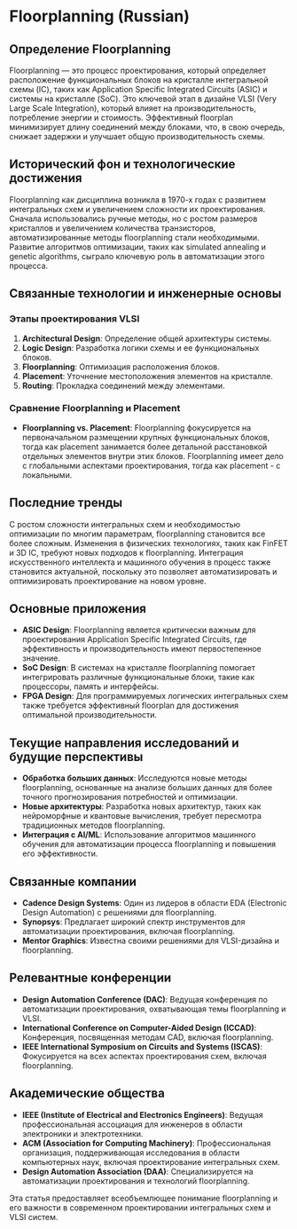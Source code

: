 # Floorplanning (Russian)

## Определение Floorplanning

Floorplanning — это процесс проектирования, который определяет расположение функциональных блоков на кристалле интегральной схемы (IC), таких как Application Specific Integrated Circuits (ASIC) и системы на кристалле (SoC). Это ключевой этап в дизайне VLSI (Very Large Scale Integration), который влияет на производительность, потребление энергии и стоимость. Эффективный floorplan минимизирует длину соединений между блоками, что, в свою очередь, снижает задержки и улучшает общую производительность схемы.

## Исторический фон и технологические достижения

Floorplanning как дисциплина возникла в 1970-х годах с развитием интегральных схем и увеличением сложности их проектирования. Сначала использовались ручные методы, но с ростом размеров кристаллов и увеличением количества транзисторов, автоматизированные методы floorplanning стали необходимыми. Развитие алгоритмов оптимизации, таких как simulated annealing и genetic algorithms, сыграло ключевую роль в автоматизации этого процесса.

## Связанные технологии и инженерные основы

### Этапы проектирования VLSI

1. **Architectural Design**: Определение общей архитектуры системы.
2. **Logic Design**: Разработка логики схемы и ее функциональных блоков.
3. **Floorplanning**: Оптимизация расположения блоков.
4. **Placement**: Уточнение местоположения элементов на кристалле.
5. **Routing**: Прокладка соединений между элементами.

### Сравнение Floorplanning и Placement

- **Floorplanning vs. Placement**: Floorplanning фокусируется на первоначальном размещении крупных функциональных блоков, тогда как placement занимается более детальной расстановкой отдельных элементов внутри этих блоков. Floorplanning имеет дело с глобальными аспектами проектирования, тогда как placement - с локальными.

## Последние тренды

С ростом сложности интегральных схем и необходимостью оптимизации по многим параметрам, floorplanning становится все более сложным. Изменения в физических технологиях, таких как FinFET и 3D IC, требуют новых подходов к floorplanning. Интеграция искусственного интеллекта и машинного обучения в процесс также становится актуальной, поскольку это позволяет автоматизировать и оптимизировать проектирование на новом уровне.

## Основные приложения

- **ASIC Design**: Floorplanning является критически важным для проектирования Application Specific Integrated Circuits, где эффективность и производительность имеют первостепенное значение.
- **SoC Design**: В системах на кристалле floorplanning помогает интегрировать различные функциональные блоки, такие как процессоры, память и интерфейсы.
- **FPGA Design**: Для программируемых логических интегральных схем также требуется эффективный floorplan для достижения оптимальной производительности.

## Текущие направления исследований и будущие перспективы

- **Обработка больших данных**: Исследуются новые методы floorplanning, основанные на анализе больших данных для более точного прогнозирования потребностей и оптимизации.
- **Новые архитектуры**: Разработка новых архитектур, таких как нейроморфные и квантовые вычисления, требует пересмотра традиционных методов floorplanning.
- **Интеграция с AI/ML**: Использование алгоритмов машинного обучения для автоматизации процесса floorplanning и повышения его эффективности.

## Связанные компании

- **Cadence Design Systems**: Один из лидеров в области EDA (Electronic Design Automation) с решениями для floorplanning.
- **Synopsys**: Предлагает широкий спектр инструментов для автоматизации проектирования, включая floorplanning.
- **Mentor Graphics**: Известна своими решениями для VLSI-дизайна и floorplanning.

## Релевантные конференции

- **Design Automation Conference (DAC)**: Ведущая конференция по автоматизации проектирования, охватывающая темы floorplanning и VLSI.
- **International Conference on Computer-Aided Design (ICCAD)**: Конференция, посвященная методам CAD, включая floorplanning.
- **IEEE International Symposium on Circuits and Systems (ISCAS)**: Фокусируется на всех аспектах проектирования схем, включая floorplanning.

## Академические общества

- **IEEE (Institute of Electrical and Electronics Engineers)**: Ведущая профессиональная ассоциация для инженеров в области электроники и электротехники.
- **ACM (Association for Computing Machinery)**: Профессиональная организация, поддерживающая исследования в области компьютерных наук, включая проектирование интегральных схем.
- **Design Automation Association (DAA)**: Специализируется на автоматизации проектирования и технологий floorplanning.

Эта статья предоставляет всеобъемлющее понимание floorplanning и его важности в современном проектировании интегральных схем и VLSI систем.